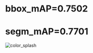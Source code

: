# bbox_mAP=0.7502
# segm_mAP=0.7701
![color_splash](https://user-images.githubusercontent.com/65354319/217800064-b247859f-bde8-494b-8fd0-c072b0b2d82f.gif)
